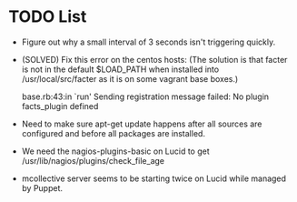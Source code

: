 # TODO List #

 * Figure out why a small interval of 3 seconds isn't triggering quickly.

 * (SOLVED) Fix this error on the centos hosts:  (The solution is that facter
   is not in the default $LOAD\_PATH when installed into /usr/local/src/facter
   as it is on some vagrant base boxes.)

     base.rb:43:in `run' Sending registration message failed: No plugin
     facts_plugin defined

 * Need to make sure apt-get update happens after all sources are configured
   and before all packages are installed.
 * We need the nagios-plugins-basic on Lucid to get
   /usr/lib/nagios/plugins/check_file_age
 * mcollective server seems to be starting twice on Lucid while managed by
   Puppet.

